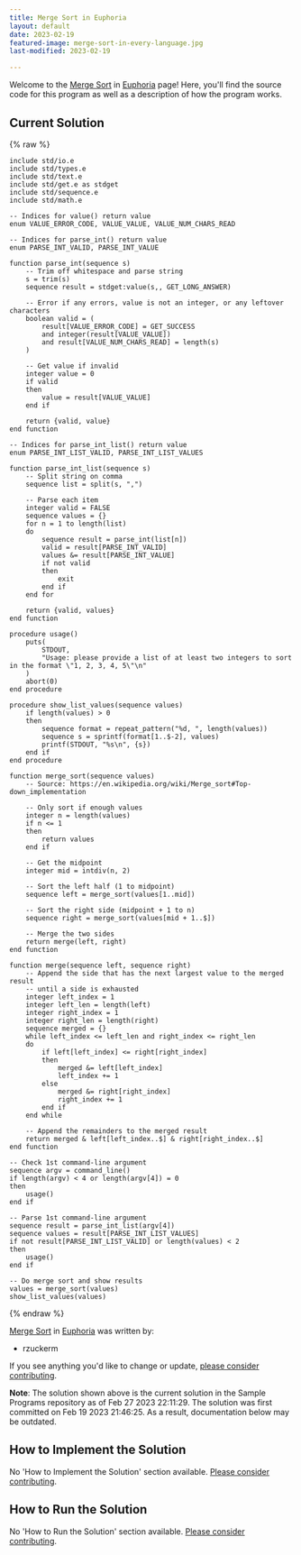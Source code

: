 ```yaml
---
title: Merge Sort in Euphoria
layout: default
date: 2023-02-19
featured-image: merge-sort-in-every-language.jpg
last-modified: 2023-02-19

---
```


Welcome to the [Merge Sort](https://sampleprograms.io/projects/merge-sort) in [Euphoria](https://sampleprograms.io/languages/euphoria) page! Here, you'll find the source code for this program as well as a description of how the program works.

## Current Solution

{% raw %}

```euphoria
include std/io.e
include std/types.e
include std/text.e
include std/get.e as stdget
include std/sequence.e
include std/math.e

-- Indices for value() return value
enum VALUE_ERROR_CODE, VALUE_VALUE, VALUE_NUM_CHARS_READ

-- Indices for parse_int() return value
enum PARSE_INT_VALID, PARSE_INT_VALUE

function parse_int(sequence s)
    -- Trim off whitespace and parse string
    s = trim(s)
    sequence result = stdget:value(s,, GET_LONG_ANSWER)

    -- Error if any errors, value is not an integer, or any leftover characters
    boolean valid = (
        result[VALUE_ERROR_CODE] = GET_SUCCESS
        and integer(result[VALUE_VALUE])
        and result[VALUE_NUM_CHARS_READ] = length(s)
    )

    -- Get value if invalid
    integer value = 0
    if valid
    then
        value = result[VALUE_VALUE]
    end if

    return {valid, value}
end function

-- Indices for parse_int_list() return value
enum PARSE_INT_LIST_VALID, PARSE_INT_LIST_VALUES

function parse_int_list(sequence s)
    -- Split string on comma
    sequence list = split(s, ",")

    -- Parse each item
    integer valid = FALSE
    sequence values = {}
    for n = 1 to length(list)
    do
        sequence result = parse_int(list[n])
        valid = result[PARSE_INT_VALID]
        values &= result[PARSE_INT_VALUE]
        if not valid
        then
            exit
        end if
    end for

    return {valid, values}
end function

procedure usage()
    puts(
        STDOUT, 
        "Usage: please provide a list of at least two integers to sort in the format \"1, 2, 3, 4, 5\"\n"
    )
    abort(0)
end procedure

procedure show_list_values(sequence values)
    if length(values) > 0
    then
        sequence format = repeat_pattern("%d, ", length(values))
        sequence s = sprintf(format[1..$-2], values)
        printf(STDOUT, "%s\n", {s})
    end if
end procedure

function merge_sort(sequence values)
    -- Source: https://en.wikipedia.org/wiki/Merge_sort#Top-down_implementation

    -- Only sort if enough values
    integer n = length(values)
    if n <= 1
    then
        return values
    end if

    -- Get the midpoint
    integer mid = intdiv(n, 2)

    -- Sort the left half (1 to midpoint)
    sequence left = merge_sort(values[1..mid])

    -- Sort the right side (midpoint + 1 to n)
    sequence right = merge_sort(values[mid + 1..$])

    -- Merge the two sides
    return merge(left, right)
end function

function merge(sequence left, sequence right)
    -- Append the side that has the next largest value to the merged result
    -- until a side is exhausted
    integer left_index = 1
    integer left_len = length(left)
    integer right_index = 1
    integer right_len = length(right)
    sequence merged = {}
    while left_index <= left_len and right_index <= right_len
    do
        if left[left_index] <= right[right_index]
        then
            merged &= left[left_index]
            left_index += 1
        else
            merged &= right[right_index]
            right_index += 1
        end if
    end while

    -- Append the remainders to the merged result
    return merged & left[left_index..$] & right[right_index..$]
end function

-- Check 1st command-line argument
sequence argv = command_line()
if length(argv) < 4 or length(argv[4]) = 0
then
    usage()
end if

-- Parse 1st command-line argument
sequence result = parse_int_list(argv[4])
sequence values = result[PARSE_INT_LIST_VALUES]
if not result[PARSE_INT_LIST_VALID] or length(values) < 2
then
    usage()
end if

-- Do merge sort and show results
values = merge_sort(values)
show_list_values(values)
```

{% endraw %}

[Merge Sort](https://sampleprograms.io/projects/merge-sort) in [Euphoria](https://sampleprograms.io/languages/euphoria) was written by:

- rzuckerm

If you see anything you'd like to change or update, [please consider contributing](https://github.com/TheRenegadeCoder/sample-programs).

**Note**: The solution shown above is the current solution in the Sample Programs repository as of Feb 27 2023 22:11:29. The solution was first committed on Feb 19 2023 21:46:25. As a result, documentation below may be outdated.

## How to Implement the Solution

No 'How to Implement the Solution' section available. [Please consider contributing](https://github.com/TheRenegadeCoder/sample-programs-website).

## How to Run the Solution

No 'How to Run the Solution' section available. [Please consider contributing](https://github.com/TheRenegadeCoder/sample-programs-website).